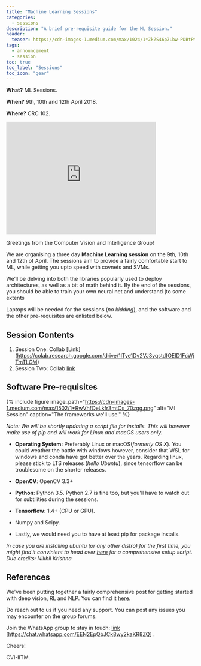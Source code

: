 ```yaml
---
title: "Machine Learning Sessions"
categories:
  - sessions
description: "A brief pre-requisite guide for the ML Session."
header:
  teaser: https://cdn-images-1.medium.com/max/1024/1*ZkZS46p7Lbw-PDBtPMfEEw.jpeg
tags:
  - announcement
  - session
toc: true
toc_label: "Sessions"
toc_icon: "gear"
---
```


**What?** ML Sessions.

**When?** 9th, 10th and 12th April 2018.

**Where?** CRC 102.

<iframe src="https://www.google.com/maps/embed?pb=!1m23!1m12!1m3!1d124406.89289444235!2d80.16030355909216!3d12.990045923321086!2m3!1f0!2f0!3f0!3m2!1i1024!2i768!4f13.1!4m8!3e6!4m0!4m5!1s0x3a52677fdb777ceb%3A0xb9d8a78a4b0ef7d3!2sClass+Room+Complex%2C+IIT+Madras%2C+Indian+Institute+Of+Technology%2C+Chennai%2C+Tamil+Nadu+600036!3m2!1d12.9900553!2d80.2303441!5e0!3m2!1sen!2sin!4v1522947421266" width="400" height="300" frameborder="0" style="border:0" allowfullscreen></iframe>

Greetings from the Computer Vision and Intelligence Group!

We are organising a three day **Machine Learning session** on the 9th, 10th and 12th of April. The sessions aim to provide a fairly comfortable start to ML, while getting you upto speed with covnets and SVMs.

We’ll be delving into both the libraries popularly used to deploy architectures, as well as a bit of math behind it. By the end of the sessions, you should be able to train your own neural net and understand (to some extents

Laptops will be needed for the sessions (_no kidding_), and the software and the other pre-requisites are enlisted below.

## Session Contents

1. Session One: Collab [Link] (https://colab.research.google.com/drive/1lTye1Dv2VJ3vqstdfOElD1FcWjTmTLGM)
2. Session Two: Collab [link](https://colab.research.google.com/drive/1SyLP06KH1K-AQzbnkUXhQKnt5hESSBsk)

## Software Pre-requisites

{% include figure image_path="https://cdn-images-1.medium.com/max/1502/1*RwVhfOeLkfr3mtOs_70zgg.png" alt="Ml Session" caption="The frameworks we'll use." %}

_Note: We will be shortly updating a script file for installs. This will however make use of pip and will work for Linux and macOS users only._

* **Operating System:** Preferably Linux or macOS(_formerly OS X_). You could weather the battle with windows however, consider that WSL for windows and conda have got better over the years. Regarding linux, please stick to LTS releases (_hello Ubuntu_), since tensorflow can be troublesome on the shorter releases.

* **OpenCV**: OpenCV 3.3+

* **Python**: Python 3.5. Python 2.7 is fine too, but you'll have to watch out for subtilities during the sessions.

*  **Tensorflow:** 1.4+ (CPU or GPU).

* Numpy and Scipy.

* Lastly, we would need you to have at least pip for package installs.

*In case you are installing ubuntu (or any other distro) for the first time, you might find it convinient to head over [here](https://github.com/rsnk96/Ubuntu-Setup-Scripts.git) for a comprehensive setup script. Due credits: Nikhil Krishna*

## References

We've been putting together a fairly comprehensive post for getting started with deep vision, RL and NLP. You can find it [here]().

Do reach out to us if you need any support. You can post any issues you may encounter on the group forums.

Join the WhatsApp group to stay in touch: [link]( https://chat.whatsapp.com/EEN2EpQbJCk8wy2kaKR8ZQ) [https://chat.whatsapp.com/EEN2EpQbJCk8wy2kaKR8ZQ] .

Cheers!

CVI-IITM.
